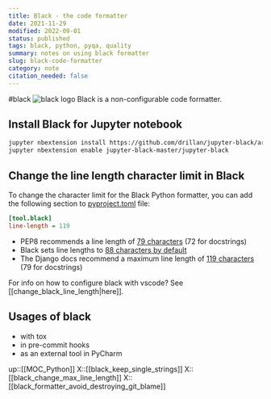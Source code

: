 ```yaml
---
title: Black - the code formatter
date: 2021-11-29
modified: 2022-09-01
status: published
tags: black, python, pyqa, quality
summary: notes on using black formatter
slug: black-code-formatter
category: note
citation_needed: false
---
```

#black
![black logo](https://black.readthedocs.io/en/stable/_static/logo2-readme.png)
Black is a non-configurable code formatter.

## Install Black for Jupyter notebook
```sh
jupyter nbextension install https://github.com/drillan/jupyter-black/archive/master.zip --user
jupyter nbextension enable jupyter-black-master/jupyter-black
```

## Change the line length character limit in Black
To change the character limit for the Black Python formatter, you can add the following section to [pyproject.toml](https://www.python.org/dev/peps/pep-0518/) file:
```ini
[tool.black]
line-length = 119
```

- PEP8 recommends a line length of [79 characters](https://www.python.org/dev/peps/pep-0008/#maximum-line-length) (72 for docstrings)
- Black sets line lengths to [88 characters by default](https://black.readthedocs.io/en/stable/the_black_code_style.html?highlight=length#line-length)
- The Django docs recommend a maximum line length of [119 characters](https://docs.djangoproject.com/en/dev/internals/contributing/writing-code/coding-style/) (79 for docstrings)

For info on how to configure black with vscode? See [[change_black_line_length|here]].

## Usages of black
- with tox
- in pre-commit hooks
- as an external tool in PyCharm

up::[[MOC_Python]]
X::[[black_keep_single_strings]]
X::[[black_change_max_line_length]]
X::[[black_formatter_avoid_destroying_git_blame]]
